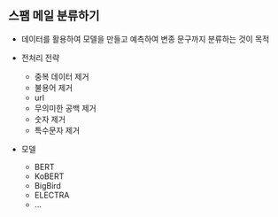## 스팸 메일 분류하기
- 데이터를 활용하여 모델을 만들고 예측하여 변종 문구까지 분류하는 것이 목적

- 전처리 전략
  - 중복 데이터 제거
  - 불용어 제거
  - url
  - 무의미한 공백 제거
  - 숫자 제거
  - 특수문자 제거
- 모델
  - BERT
  - KoBERT
  - BigBird
  - ELECTRA
  - ...
